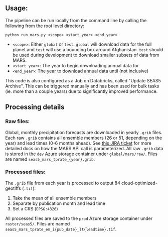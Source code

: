 ## Usage: 

The pipeline can be run locally from the command line by calling the following from the root level directory: 

```
python run_mars.py <scope> <start_year> <end_year>
```

- `<scope>`:  Either `global` or `test`. `global` will download data for the full planet and `test` will use a bounding box around Afghanistan. `test` should be used during development to download smaller subsets of data from MARS. 
- `<start_year>`: The year to begin downloading annual data for
- `<end_year>`: The year to download annual data until (not inclusive)

This code is also configured as a Job on Databricks, called "Update SEAS5 Archive". This can be triggered manually and has been used for bulk tasks (ie. more than a couple years) due to significantly improved performance. 

## Processing details

### Raw files:
Global, monthly precipitation forecasts are downloaded in yearly `.grib` files. Each raw `.grib` contains all ensemble members (26 or 51, depending on the year) and lead times (0-6 months ahead). See [this JIRA ticket](https://humanitarian.atlassian.net/browse/DSCI-539?focusedCommentId=177527) for more detailed docs on how the MARS API call is parameterized. All raw `.grib` data is stored in the `dev` Azure storage container under `global/mars/raw/`. Files are named `seas5_mars_tprate_{year}.grib`. 

### Processed files: 
The `.grib` file from each year is processed to output 84 cloud-optimized-geotiffs (`.tif`): 
1. Take the mean of all ensemble members
2. Separate by publication month and lead time
3. Set a CRS (`EPSG:4326`)

All processed files are saved to the `prod` Azure storage container under `raster/seas5/`. Files are named `seas5_mars_tprate_em_i{pub_date}_lt{leadtime}.tif`.